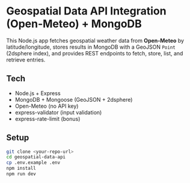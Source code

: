 # Geospatial Data API Integration (Open-Meteo) + MongoDB

This Node.js app fetches geospatial weather data from **Open-Meteo** by latitude/longitude, stores results in MongoDB with a GeoJSON `Point` (2dsphere index), and provides REST endpoints to fetch, store, list, and retrieve entries.

## Tech

- Node.js + Express
- MongoDB + Mongoose (GeoJSON + 2dsphere)
- Open-Meteo (no API key)
- express-validator (input validation)
- express-rate-limit (bonus)

## Setup

```bash
git clone <your-repo-url>
cd geospatial-data-api
cp .env.example .env   
npm install
npm run dev
